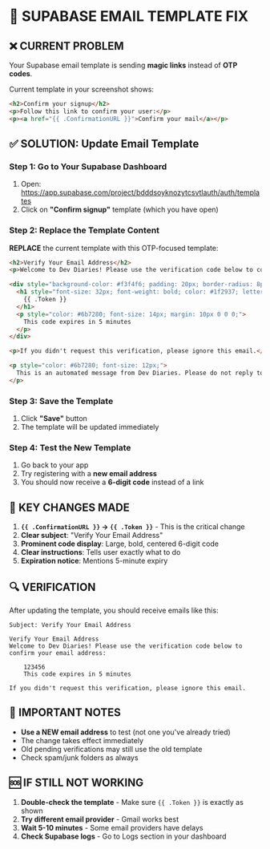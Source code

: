 # 🔧 SUPABASE EMAIL TEMPLATE FIX

## ❌ CURRENT PROBLEM
Your Supabase email template is sending **magic links** instead of **OTP codes**.

Current template in your screenshot shows:
```html
<h2>Confirm your signup</h2>
<p>Follow this link to confirm your user:</p>
<p><a href="{{ .ConfirmationURL }}">Confirm your mail</a></p>
```

## ✅ SOLUTION: Update Email Template

### Step 1: Go to Your Supabase Dashboard
1. Open: https://app.supabase.com/project/bdddsoyknozytcsvtlauth/auth/templates
2. Click on **"Confirm signup"** template (which you have open)

### Step 2: Replace the Template Content

**REPLACE** the current template with this OTP-focused template:

```html
<h2>Verify Your Email Address</h2>
<p>Welcome to Dev Diaries! Please use the verification code below to confirm your email address:</p>

<div style="background-color: #f3f4f6; padding: 20px; border-radius: 8px; text-align: center; margin: 20px 0;">
  <h1 style="font-size: 32px; font-weight: bold; color: #1f2937; letter-spacing: 4px; margin: 0;">
    {{ .Token }}
  </h1>
  <p style="color: #6b7280; font-size: 14px; margin: 10px 0 0 0;">
    This code expires in 5 minutes
  </p>
</div>

<p>If you didn't request this verification, please ignore this email.</p>

<p style="color: #6b7280; font-size: 12px;">
  This is an automated message from Dev Diaries. Please do not reply to this email.
</p>
```

### Step 3: Save the Template
1. Click **"Save"** button
2. The template will be updated immediately

### Step 4: Test the New Template
1. Go back to your app
2. Try registering with a **new email address**
3. You should now receive a **6-digit code** instead of a link

## 🎯 KEY CHANGES MADE

1. **`{{ .ConfirmationURL }}` → `{{ .Token }}`** - This is the critical change
2. **Clear subject**: "Verify Your Email Address"
3. **Prominent code display**: Large, bold, centered 6-digit code
4. **Clear instructions**: Tells user exactly what to do
5. **Expiration notice**: Mentions 5-minute expiry

## 🔍 VERIFICATION

After updating the template, you should receive emails like this:

```
Subject: Verify Your Email Address

Verify Your Email Address
Welcome to Dev Diaries! Please use the verification code below to confirm your email address:

    123456
    This code expires in 5 minutes

If you didn't request this verification, please ignore this email.
```

## 🚨 IMPORTANT NOTES

- **Use a NEW email address** to test (not one you've already tried)
- The change takes effect immediately
- Old pending verifications may still use the old template
- Check spam/junk folders as always

## 🆘 IF STILL NOT WORKING

1. **Double-check the template** - Make sure `{{ .Token }}` is exactly as shown
2. **Try different email provider** - Gmail works best
3. **Wait 5-10 minutes** - Some email providers have delays
4. **Check Supabase logs** - Go to Logs section in your dashboard
